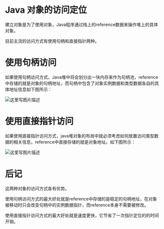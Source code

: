 # Java 对象的访问定位

 

建立对象是为了使用对象，Java程序通过栈上的reference数据来操作堆上的具体对象。

目前主流的访问方式有使用句柄和直接指针两种。

# 使用句柄访问

如果使用句柄访问方式，Java堆中将会划分出一块内存来作为句柄池，reference中存储的就是对象的句柄地址，而句柄中包含了对象实例数据和类型数据各自的具体地址信息如下图所示：

![这里写图片描述](https://img-blog.csdn.net/20180213093052762?watermark/2/text/aHR0cDovL2Jsb2cuY3Nkbi5uZXQvdTAxMzU5NTQxOQ==/font/5a6L5L2T/fontsize/400/fill/I0JBQkFCMA==/dissolve/70)

# 使用直接指针访问

如果使用直接指针访问方式，java堆对象的布局中就必须考虑如何放置访问类型数据的相关信息，reference中直接存储的就是对象地址。如下图所示：

![这里写图片描述](https://img-blog.csdn.net/20180213093108611?watermark/2/text/aHR0cDovL2Jsb2cuY3Nkbi5uZXQvdTAxMzU5NTQxOQ==/font/5a6L5L2T/fontsize/400/fill/I0JBQkFCMA==/dissolve/70)

# 后记

这两种对象的访问方式各有优势。

使用句柄访问方式的最大好处就是reference中存储的是稳定的句柄地址，在对象被移动时只会改变句柄中的实例数据指针，而reference本身不需要被修改。

使用直接指针访问方式的最大好处就是速度更快，它节省了一次指针定位的的时间开销。